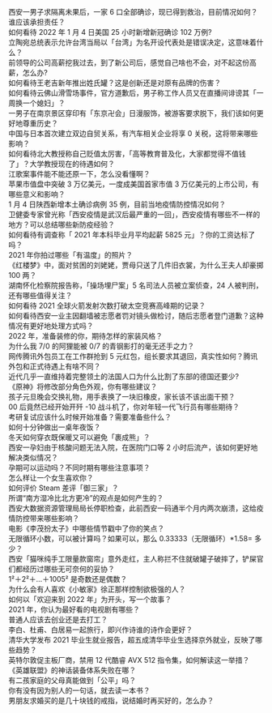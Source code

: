 西安一男子求隔离未果后，一家 6 口全部确诊，现已得到救治，目前情况如何？谁应该承担责任？  
如何看待 2022 年 1 月 4 日美国 25 小时新增新冠确诊 102 万例?  
立陶宛总统表示允许台湾当局以「台湾」为名开设代表处是错误决定，这意味着什么？  
前领导的公司高薪挖我过去，到了新公司后，感觉自己啥也不会，对不起这份高薪，怎么办?  
如何看待王老吉新年推出姓氏罐？这是创新还是对原有品牌的伤害？  
如何看待云佛山滑雪场事件，官方道歉后，男子称工作人员又在直播间诽谤其「一周换一个媳妇」？  
一男子在南京景区穿印有「东京卍会」日漫服饰，被游客要求脱下，我们该如何更好地尊重历史？  
中国与日本首次建立双边自贸关系，有汽车相关企业将享 0 关税，这将带来哪些影响？  
如何看待北大教授称自己贬值太厉害，「高等教育普及化，大家都觉得不值钱了」？大学教授现在的待遇如何？  
江歌案事件能不能还原一下，怎么没看懂啊？  
苹果市值盘中突破 3 万亿美元，一度成美国首家市值 3 万亿美元的上市公司，有哪些意义和影响？  
1 月 4 日陕西新增本土确诊病例 35 例，目前当地疫情防控情况如何？  
卫健委专家曾光称「西安疫情是武汉后最严重的一回」，西安疫情有哪些不一样的地方？可以总结哪些新防疫经验？  
如何看待有调查称「 2021 年本科毕业月平均起薪 5825 元」？你的工资达标了吗？  
2021 年你拍过哪些「有温度」的照片？  
《红楼梦》中，面对贫困的刘姥姥，贾母只送了几件旧衣裳，为什么王夫人却豪掷 100 两？  
湖南怀化检察院报告称，「操场埋尸案」5 名司法人员被立案侦查，24 人被判刑，还有哪些值得关注？  
如何看待 2021 全球火箭发射次数打破太空竞赛高峰期的记录？  
如何看待西安一业主因翻墙被志愿者罚对镜头做检讨，随后志愿者登门道歉？这种情况有更好地处理方式吗？  
2022 年，准备装修的你，期待怎样的家装风格？  
为什么我 7/0 的阿狸能被 0/7 的青钢影打的毫无还手之力？  
网传腾讯外包员工在工作群抢到 5 元红包，组长要求其退回，真实性如何？腾讯外包和正式待遇上有啥不同？  
近代几乎一直维持着完整领土的法国人口为什么比割了东部的德国还要少?  
《原神》将修改部分角色外观，你有哪些建议？  
孩子元旦晚会交换礼物，用手表换了一块旧橡皮，家长该不该出面干预？  
00 后竟然已经开始开歼 -10 战斗机了，你对年轻一代飞行员有哪些期待？  
考研复试应该什么时候开始准备？需要准备些什么？  
如何十分钟做出一桌年夜饭？  
冬天如何穿衣既保暖又可以避免「裹成熊」？  
西安一孕妇由于核酸问题无法入院，在医院门口等 2 小时后流产，该如何更好地解决类似情况？  
孕期可以运动吗？不同时期有哪些注意事项？  
怎么样让一个女生喜欢你？  
如何评价 Steam 差评「御三家」？  
所谓“南方湿冷比北方更冷”的观点是如何产生的？  
西安大数据资源管理局局长停职检查，此前西安一码通半个月内两次崩溃，这给疫情防控带来哪些影响？  
电影《李茂扮太子》中哪些情节戳中了你的笑点？  
无限循环小数，可以被计算吗？如果可以，那么 0.33333（无限循环）*1.58= 多少？  
西安「猫咪纯手工限量款窗帘」意外走红，主人称拦不住就破罐子破摔了，铲屎官们都经历过哪些无可奈何的妥协？  
1²＋2²＋…＋1005² 是奇数还是偶数？  
为什么会有人喜欢《小敏家》徐正那样控制欲极强的人？  
如何以「欢迎来到 2022 年」为开头，写一个故事？  
2021 年，你认为最好看的电视剧有哪些？  
普通人应该去创业还是去打工？  
李白、杜甫、白居易一起旅行，即兴作诗谁的诗作会更好？  
清华大学发布 2021 毕业生就业报告，超五成清华毕业生选择京外就业，反映了哪些趋势？  
英特尔敦促主板厂商，禁用 12 代酷睿 AVX 512 指令集，如何解读这一举措？  
《英雄联盟》的神话装备体系失败在哪？  
有二孩家庭的父母真能做到「公平」吗？  
你有没有因为别人的一句话，就去读一本书？  
男朋友求婚买的是几十块钱的戒指，说结婚时再买好的，怎么办？  
